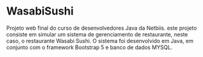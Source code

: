 # WasabiSushi
Projeto web final do curso de desenvolvedores Java da Netbiis. este projeto consiste em simular um sistema de gerenciamento de restaurante,
neste caso, o restaurante Wasabi Sushi. O sistema foi desenvolvido em Java, em conjunto com o framework Bootstrap 5 e banco de dados MYSQL.
